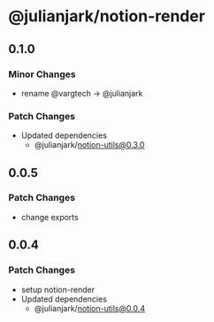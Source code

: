 # @julianjark/notion-render

## 0.1.0

### Minor Changes

- rename @vargtech -> @julianjark

### Patch Changes

- Updated dependencies
  - @julianjark/notion-utils@0.3.0

## 0.0.5

### Patch Changes

- change exports

## 0.0.4

### Patch Changes

- setup notion-render
- Updated dependencies
  - @julianjark/notion-utils@0.0.4
